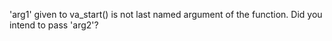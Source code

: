 'arg1' given to va_start() is not last named argument of the function. Did you intend to pass 'arg2'?